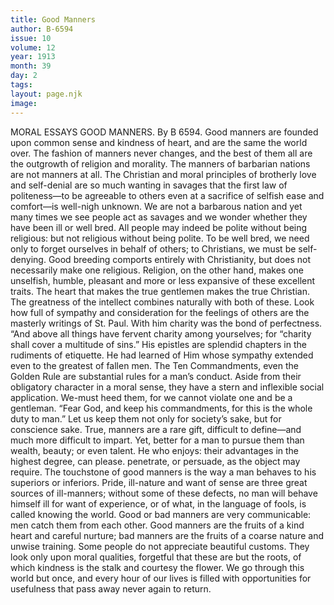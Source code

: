 ```yaml
---
title: Good Manners
author: B-6594
issue: 10
volume: 12
year: 1913
month: 39
day: 2
tags:
layout: page.njk
image:
---
```

MORAL ESSAYS    GOOD MANNERS.    By B 6594.    Good manners are founded upon common sense and kindness of heart, and are the same the world over. The fashion of manners never changes, and the best of them all are the outgrowth of religion and morality. The manners of barbarian nations are not manners at all. The Christian and moral principles of brotherly love and self-denial are so much wanting in savages that the first law of politeness—to be agreeable to others even at a sacrifice of selfish ease and comfort—is well-nigh unknown. We are not a barbarous nation and yet many times we see people act as savages and we wonder whether they have been ill or well bred. All people may indeed be polite without being religious: but not religious without being polite.    To be well bred, we need only to forget ourselves in behalf of others; to Christians, we must be self-denying. Good breeding comports entirely with Christianity, but does not necessarily make one religious. Religion, on the other hand, makes one unselfish, humble, pleasant and more or less expansive of these excellent traits.    The heart that makes the true gentlemen makes the true Christian. The greatness of the intellect combines naturally with both of these. Look how full of sympathy and consideration for the feelings of others are the masterly writings of St. Paul. With him charity was the bond of perfectness. “And above all things have fervent charity among yourselves; for “charity shall cover a multitude of sins.” His epistles are splendid chapters in the rudiments of etiquette.    He had learned of Him whose sympathy extended even to the greatest of fallen men. The Ten Commandments, even the Golden Rule are substantial rules for a man’s conduct. Aside from their obligatory character in a moral sense, they have a stern and inflexible social application. We-must heed them, for we cannot violate one and be a gentleman. “Fear God, and keep his commandments, for this is the whole duty to man.” Let us keep them not only for society’s sake, but for conscience sake.    True, manners are a rare gift, difficult to define—and much more difficult to impart. Yet, better for a man to pursue them than wealth, beauty; or even talent. He who enjoys: their advantages in the highest degree, can please. penetrate, or persuade, as the object may require. The touchstone of good manners is the way a man behaves to his superiors or inferiors. Pride, ill-nature and want of sense are three great sources of ill-manners; without some of these defects, no man will behave himself ill for want of experience, or of what, in the language of fools, is called knowing the world.    Good or bad manners are very communicable: men catch them from each other. Good manners are the fruits of a kind heart and careful nurture; bad manners are the fruits of a coarse nature and unwise training. Some people do not appreciate beautiful customs. They look only upon moral qualities, forgetful that these are but the roots, of which kindness is the stalk and courtesy the flower.    We go through this world but once, and every hour of our lives is filled with opportunities for usefulness that pass away never again to return. 

